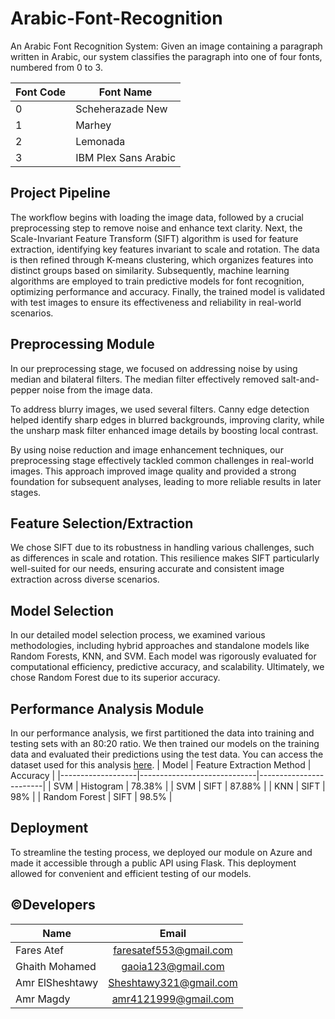 # Arabic-Font-Recognition
An Arabic Font Recognition System: Given an image containing a paragraph written in Arabic, our system classifies the paragraph into one of four fonts, numbered from 0 to 3.
<div align="center">

| Font Code | Font Name              |
|-----------|------------------------|
| 0         | Scheherazade New       |
| 1         | Marhey                 |
| 2         | Lemonada               |
| 3         | IBM Plex Sans Arabic   |

</div>

## Project Pipeline
The workflow begins with loading the image data, followed by a crucial preprocessing step to remove noise and enhance text clarity.
Next, the Scale-Invariant Feature Transform (SIFT) algorithm is used for feature extraction, identifying key features invariant to scale and rotation.
The data is then refined through K-means clustering, which organizes features into distinct groups based on similarity.
Subsequently, machine learning algorithms are employed to train predictive models for font recognition, optimizing performance and accuracy.
Finally, the trained model is validated with test images to ensure its effectiveness and reliability in real-world scenarios.

## Preprocessing Module
In our preprocessing stage, we focused on addressing noise by using median and bilateral filters. The median filter effectively removed salt-and-pepper noise from the image data.

To address blurry images, we used several filters. Canny edge detection helped identify sharp edges in blurred backgrounds, improving clarity, while the unsharp mask filter enhanced image details by boosting local contrast.

By using noise reduction and image enhancement techniques, our preprocessing stage effectively tackled common challenges in real-world images. This approach improved image quality and provided a strong foundation for subsequent analyses, leading to more reliable results in later stages.

## Feature Selection/Extraction
We chose SIFT due to its robustness in handling various challenges, such as differences in scale and rotation.
This resilience makes SIFT particularly well-suited for our needs, ensuring accurate and consistent image extraction across diverse scenarios.

## Model Selection
In our detailed model selection process, we examined various methodologies, including hybrid approaches and standalone models like Random Forests, KNN, and SVM.
Each model was rigorously evaluated for computational efficiency, predictive accuracy, and scalability. Ultimately, we chose Random Forest due to its superior accuracy.

## Performance Analysis Module
In our performance analysis, we first partitioned the data into training and testing sets with an 80:20 ratio. We then trained our models on the training data and evaluated their predictions using the test data. You can access the dataset used for this analysis [here](https://www.kaggle.com/datasets/breathemath/fonts-dataset-cmp).
|        Model      |   Feature Extraction Method |        Accuracy        |
|-------------------|-----------------------------|------------------------|
| SVM               |  Histogram                  | 78.38%                 |
| SVM               |  SIFT                       | 87.88%                 |
| KNN               |  SIFT                       | 98%                    |
| Random Forest     |  SIFT                       | 98.5%                  |

## Deployment
To streamline the testing process, we deployed our module on Azure and made it accessible through a public API using Flask. This deployment allowed for convenient and efficient testing of our models.

## ©️Developers

| Name                 |         Email          |
|----------------------|:----------------------:|
| Fares Atef           | faresatef553@gmail.com |
| Ghaith Mohamed       |  gaoia123@gmail.com    |
| Amr ElSheshtawy      | Sheshtawy321@gmail.com |
| Amr Magdy            |  amr4121999@gmail.com  |
